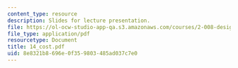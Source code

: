 ```yaml
---
content_type: resource
description: Slides for lecture presentation.
file: https://ol-ocw-studio-app-qa.s3.amazonaws.com/courses/2-008-design-and-manufacturing-ii-spring-2004/8e8321b8696e0f359803485ad037c7e0_14_cost.pdf
file_type: application/pdf
resourcetype: Document
title: 14_cost.pdf
uid: 8e8321b8-696e-0f35-9803-485ad037c7e0
---
```

